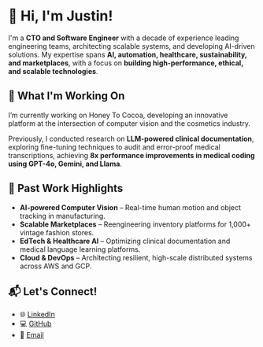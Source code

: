 # 👋 Hi, I'm Justin!

I'm a **CTO and Software Engineer** with a decade of experience leading engineering teams, architecting scalable systems, and developing AI-driven solutions. My expertise spans **AI, automation, healthcare, sustainability, and marketplaces**, with a focus on **building high-performance, ethical, and scalable technologies**.

## 🚀 What I'm Working On  
I’m currently working on Honey To Cocoa, developing an innovative platform at the intersection of computer vision and the cosmetics industry.  

Previously, I conducted research on **LLM-powered clinical documentation**, exploring fine-tuning techniques to audit and error-proof medical transcriptions, achieving **8x performance improvements in medical coding using GPT-4o, Gemini, and Llama**.

## 🔧 Past Work Highlights  
- **AI-powered Computer Vision** – Real-time human motion and object tracking in manufacturing.  
- **Scalable Marketplaces** – Reengineering inventory platforms for 1,000+ vintage fashion stores.  
- **EdTech & Healthcare AI** – Optimizing clinical documentation and medical language learning platforms.  
- **Cloud & DevOps** – Architecting resilient, high-scale distributed systems across AWS and GCP.  

## 📬 Let's Connect!  
- 🌐 [LinkedIn](https://www.linkedin.com/in/jstnjackson)  
- 💻 [GitHub](https://github.com/jaymjax1)  
- 📧 [Email](mailto:jaymjax@gmail.com)  
